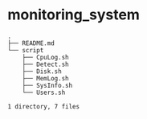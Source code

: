 # monitoring_system
```
.
├── README.md
└── script
    ├── CpuLog.sh
    ├── Detect.sh
    ├── Disk.sh
    ├── MemLog.sh
    ├── SysInfo.sh
    └── Users.sh

1 directory, 7 files
```
